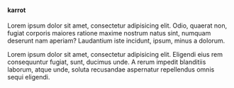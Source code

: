 
#### karrot

Lorem ipsum dolor sit amet, consectetur adipisicing elit. Odio, quaerat non, fugiat corporis maiores ratione maxime nostrum natus sint, numquam deserunt nam aperiam? Laudantium iste incidunt, ipsum, minus a dolorum.

Lorem ipsum dolor sit amet, consectetur adipisicing elit. Eligendi eius rem consequuntur fugiat, sunt, ducimus unde. A rerum impedit blanditiis laborum, atque unde, soluta recusandae aspernatur repellendus omnis sequi eligendi.
